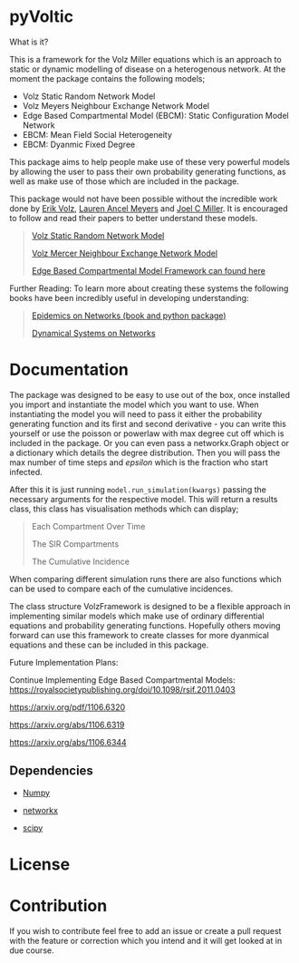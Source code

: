 # pyVoltic

What is it?

This is a framework for the Volz Miller equations which is an approach to static or dynamic modelling of disease on a heterogenous network. At the moment the package contains the following models;
- Volz Static Random Network Model  
- Volz Meyers Neighbour Exchange Network Model
- Edge Based Compartmental Model (EBCM): Static Configuration Model Network
- EBCM: Mean Field Social Heterogeneity
- EBCM: Dyanmic Fixed Degree

This package aims to help people make use of these very powerful models by allowing the user to pass their own probability generating functions, as well as make use of those which are included in the package. 

This package would not have been possible without the incredible work done by [Erik Volz](https://github.com/emvolz), [Lauren Ancel Meyers](https://scholar.google.com/citations?user=KKiQaBoAAAAJ&hl=en) and [Joel C Miller](https://github.com/joelmiller). It is encouraged to follow and read their papers to better understand these models.

> [Volz Static Random Network Model](https://www.ncbi.nlm.nih.gov/pmc/articles/PMC7080148/pdf/285_2007_Article_116.pdf)
>
> [Volz Mercer Neighbour Exchange Network Model](https://royalsocietypublishing.org/doi/10.1098/rspb.2007.1159)
>
> [Edge Based Compartmental Model Framework can found here](https://arxiv.org/pdf/1106.6320)

Further Reading:
To learn more about creating these systems the following books have been incredibly useful in developing understanding:
> [Epidemics on Networks (book and python package)](https://link.springer.com/book/10.1007/978-3-319-50806-1)
> 
> [Dynamical Systems on Networks](https://link.springer.com/book/10.1007/978-3-319-26641-1)

# Documentation

The package was designed to be easy to use out of the box, once installed you import and instantiate the model which you want to use. When instantiating the model you will need to pass it either the probability generating function and its first and second derivative - you can write this yourself or use the poisson or powerlaw with max degree cut off which is included in the package. Or you can even pass a networkx.Graph object or a dictionary which details the degree distribution. Then you will pass the max number of time steps and $epsilon$ which is the fraction who start infected.

After this it is just running `model.run_simulation(kwargs)` passing the necessary arguments for the respective model. This will return a results class, this class has visualisation methods which can display;
> Each Compartment Over Time
>
> The SIR Compartments
>
> The Cumulative Incidence
    
When comparing different simulation runs there are also functions which can be used to compare each of the cumulative incidences.


The class structure VolzFramework is designed to be a flexible approach in implementing similar models which make use of ordinary differential equations and probability generating functions. Hopefully others moving forward can use this framework to create classes for more dyanmical equations and these can be included in this package.


Future Implementation Plans:

Continue Implementing Edge Based Compartmental Models:
https://royalsocietypublishing.org/doi/10.1098/rsif.2011.0403

https://arxiv.org/pdf/1106.6320

https://arxiv.org/abs/1106.6319

https://arxiv.org/abs/1106.6344


## Dependencies

- [Numpy](https://numpy.org)

- [networkx](https://networkx.org)

- [scipy](https://scipy.org)

# License

# Contribution

If you wish to contribute feel free to add an issue or create a pull request with the feature or correction which you intend and it will get looked at in due course.



